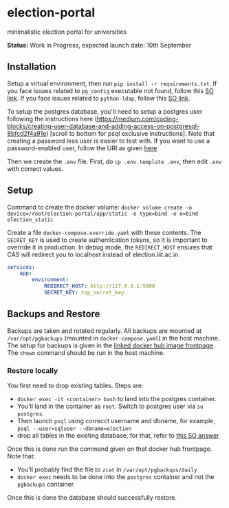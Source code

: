 # election-portal
minimalistic election portal for universities

**Status:** Work in Progress, expected launch date: 10th September

## Installation

Setup a virtual environment, then run `pip install -r requirements.txt`. If you face issues related to `pg_config` executable not found, follow this [SO link](https://stackoverflow.com/questions/11618898). If you face issues related to `python-ldap`, follow this [SO link](https://stackoverflow.com/questions/4768446).

To setup the postgres database, you'll need to setup a postgres user following the instructions here (https://medium.com/coding-blocks/creating-user-database-and-adding-access-on-postgresql-8bfcd2f4a91e) \[scroll to bottom for psql exclusive instructions\]. Note that creating a password less user is easier to test with. If you want to use a password-enabled user, follow the URI as given [here](https://stackoverflow.com/a/42371542/2181238) 

Then we create the `.env` file. First, do `cp .env.template .env`, then edit `.env` with correct values.

## Setup

Command to create the docker volume: `docker volume create -o device=/root/election-portal/app/static -o type=bind -o o=bind election_static`

Create a file `docker-compose.override.yaml` with these contents. The `SECRET_KEY` is used to create authentication tokens, so it is important to override it in production. In debug mode, the `REDIRECT_HOST` ensures that CAS will redirect you to localhost instead of election.iiit.ac.in. 

```yaml
services:
    app:
        environment:
            REDIRECT_HOST: http://127.0.0.1:5000
            SECRET_KEY: top_secret_key
```

## Backups and Restore

Backups are taken and rotated regularly. All backups are mounted at `/var/opt/pgbackups` (mounted in `docker-compose.yaml`) in the host machine. The setup for backups is given in the [linked docker hub image frontpage](https://hub.docker.com/r/prodrigestivill/postgres-backup-local). The `chown` command should be run in the host machine.

### Restore locally

You first need to drop existing tables. Steps are:
 
- `docker exec -it <container> bash` to land into the postgres container.
- You'll land in the container as `root`. Switch to postgres user via `su postgres`.
- Then launch `psql` using correcct username and dbname, for example, `psql --user=sqluser --dbname=election`
- drop all tables in the existing database, for that, refer to [this SO answer](https://stackoverflow.com/a/3327326/2181238)

Once this is done run the command given on that docker hub frontpage. Note that:

- You'll probably find the file to `zcat` in `/var/opt/pgbackups/daily`
- `docker exec` needs to be done into the `postgres` container and not the `pgbackups` container

Once this is done the database should successfully restore.
